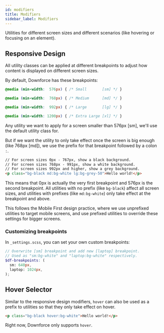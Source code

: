 ```yaml
---
id: modifiers
title: Modifiers
sidebar_label: Modifiers
---
```


Utilities for different screen sizes and different scenarios (like hovering or focusing on an element).

## Responsive Design

All utility classes can be applied at different breakpoints to adjust how content is displayed on different screen sizes.

By default, Downforce has these breakpoints:
```css
@media (min-width:  576px) { /* Small       [sm] */ }

@media (min-width:  768px) { /* Medium      [md] */ }

@media (min-width:  992px) { /* Large       [lg] */ }

@media (min-width: 1200px) { /* Extra Large [xl] */ }
```

Any utility we want to apply for a screen smaller than 576px [sm], we'll use the default utility class for.

But if we want the utility to only take effect once the screen is big enough (like 768px [md]), we use the prefix for that breakpoint followed by a colon `:`.

```html
// For screen sizes 0px - 767px, show a black background.
// For screen sizes 768px - 991px, show a white background.
// For screen sizes 992px and higher, show a grey background.
<p class="bg-black md:bg-white lg:bg-grey-50">Hello world!</p>
```

This means that 0px is actually the very first breakpoint and 576px is the second breakpoint. All utilities with no prefix (like `bg-black`) affect all screen sizes, and utilities with prefixes (like `md:bg-white`) only take effect at the breakpoint and above.

This follows the Mobile First design practice, where we use unprefixed utilities to target mobile screens, and use prefixed utilities to override these settings for bigger screens.

### Customizing breakpoints

In `_settings.scss`, you can set your own custom breakpoints:

```scss
// Overwrite [sm] breakpoint and add new [laptop] breakpoint.
// Used as "sm:bg-white" and "laptop:bg-white" respectively.
$df-breakpoints: (
  sm: 640px,
  laptop: 1024px,
);
```

## Hover Selector

Similar to the responsive design modifiers, `hover` can also be used as a prefix to utilities so that they only take effect on hover.

```html
<p class="bg-black hover:bg-white">Hello world!</p>
```

Right now, Downforce only supports `hover`.
